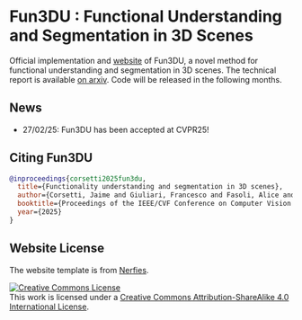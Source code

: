 # Fun3DU : Functional Understanding and Segmentation in 3D Scenes
Official implementation and [website](https://jcorsetti.github.io/fun3du/) of Fun3DU, a novel method for functional understanding and segmentation in 3D scenes.
The technical report is available [on arxiv](https://arxiv.org/abs/2411.16310).
Code will be released in the following months.

## News
- 27/02/25: Fun3DU has been accepted at CVPR25!

## Citing Fun3DU

```BibTeX
@inproceedings{corsetti2025fun3du,
  title={Functionality understanding and segmentation in 3D scenes},
  author={Corsetti, Jaime and Giuliari, Francesco and Fasoli, Alice and Boscaini, Davide and Poiesi, Fabio},
  booktitle={Proceedings of the IEEE/CVF Conference on Computer Vision and Pattern Recognition},
  year={2025}
}
```

## Website License
The website template is from [Nerfies](https://github.com/nerfies/nerfies.github.io).

<a rel="license" href="http://creativecommons.org/licenses/by-sa/4.0/"><img alt="Creative Commons License" style="border-width:0" src="https://i.creativecommons.org/l/by-sa/4.0/88x31.png" /></a><br />This work is licensed under a <a rel="license" href="http://creativecommons.org/licenses/by-sa/4.0/">Creative Commons Attribution-ShareAlike 4.0 International License</a>.
